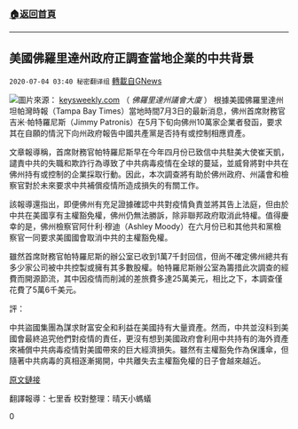 ###  [:house:返回首頁](https://github.com/ourhimalayas/txt)
---

## 美國佛羅里達州政府正調查當地企業的中共背景
`2020-07-04 03:40 秘密翻译组` [轉載自GNews](https://gnews.org/zh-hant/253548/)

![](https://s3.amazonaws.com/gnews-media-offload/wp-content/uploads/2020/07/04030447/Picture-1-31.png)圖片來源： [keysweekly.com](https://keysweekly.com/42/what-does-governors-order-mean-for-the-keys/) （ *佛羅里達州議會大廈* ） 
根據美國佛羅里達州坦帕灣時報（Tampa Bay Times）當地時間7月3日的最新消息，佛州首席財務官吉米·帕特羅尼斯（Jimmy Patronis）在5月下旬向佛州10萬家企業者發函，要求其在自願的情況下向州政府報告中國共產黨是否持有或控制相應資產。

文章報導稱，首席財務官帕特羅尼斯早在今年四月份已致信中共駐美大使崔天凱，譴責中共的失職和欺詐行為導致了中共病毒疫情在全球的蔓延，並威脅將對中共在佛州持有或控制的企業採取行動。因此，本次調查將有助於佛州政府、州議會和檢察官對於未來要求中共補償疫情所造成損失的有關工作。

該報導還指出，即便佛州有充足證據確認中共對疫情負責並將其告上法庭，但由於中共在美國享有主權豁免權，佛州仍無法勝訴，除非聯邦政府取消此特權。值得慶幸的是，佛州檢察官阿什利·穆迪（Ashley Moody）在六月份已和其他共和黨檢察官一同要求美國國會取消中共的主權豁免權。

雖然首席財務官帕特羅尼斯的辦公室已收到1萬7千封回信，但尚不確定佛州總共有多少家公司被中共控製或擁有其多數股權。帕特羅尼斯辦公室為籌措此次調查的經費而開源節流，其中因疫情而削減的差旅費多達25萬美元，相比之下，本調查僅花費了5萬6千美元。

評：

中共盜國集團為謀求財富安全和利益在美國持有大量資產。然而，中共並沒料到美國會最終追究他們對疫情的責任，更沒有想到美國政府會利用中共持有的海外資產來補償中共病毒疫情對美國帶來的巨大經濟損失。雖然有主權豁免作為保護傘，但隨著中共病毒的真相逐漸揭開，中共離失去主權豁免權的日子會越來越近。

[原文鏈接](https://www.tampabay.com/news/health/2020/07/03/florida-sent-100000-letters-to-businesses-asking-about-china-it-cost-56000/)

翻譯報導：七里香
校對整理：晴天小螞蟻

0
